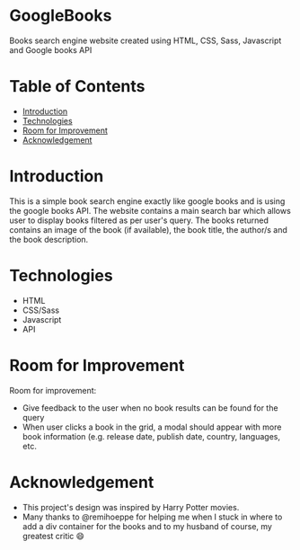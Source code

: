 # GoogleBooks 
Books search engine website created using HTML, CSS, Sass, Javascript and Google books API


# Table of Contents

* [Introduction](#introduction)
* [Technologies](#technologies)
* [Room for Improvement](#room-for-improvement)
* [Acknowledgement](#acknowledgments)


# Introduction
This is a simple book search engine exactly like google books and is using the google books API. The website contains a main search bar which allows user to display books filtered as per user's query. The books returned contains an image of the book (if available), the book title, the author/s and the book description.


# Technologies
* HTML
* CSS/Sass
* Javascript
* API


# Room for Improvement

Room for improvement:
* Give feedback to the user when no book results can be found for the query
* When user clicks a book in the grid, a modal should appear with more book information (e.g. release date, publish date, country, languages, etc.


# Acknowledgement
* This project's design was inspired by Harry Potter movies.
* Many thanks to @remihoeppe for helping me when I stuck in where to add a div container for the books and to my husband of course, my greatest critic :smile:


